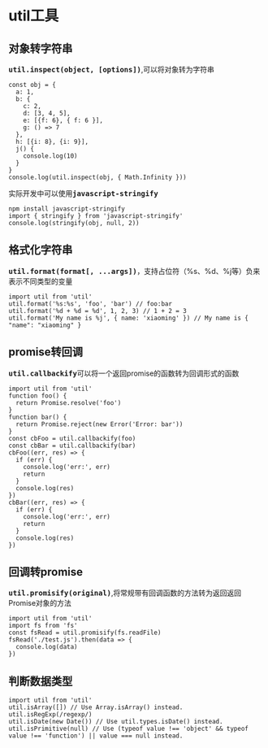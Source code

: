 # util工具

## 对象转字符串
<kbd>**util.inspect(object, [options])**</kbd>,可以将对象转为字符串
```
const obj = {
  a: 1,
  b: {
    c: 2,
    d: [3, 4, 5],
    e: [{f: 6}, { f: 6 }],
    g: () => 7
  },
  h: [{i: 8}, {i: 9}],
  j() {
    console.log(10)
  }
}
console.log(util.inspect(obj, { Math.Infinity }))
```
实际开发中可以使用<kbd>**javascript-stringify**</kbd>
```
npm install javascript-stringify
import { stringify } from 'javascript-stringify'
console.log(stringify(obj, null, 2))
```

## 格式化字符串
<kbd>**util.format(format[, ...args])**</kbd>，支持占位符（%s、%d、%j等）负来表示不同类型的变量
```
import util from 'util'
util.format('%s:%s', 'foo', 'bar') // foo:bar
util.format('%d + %d = %d', 1, 2, 3) // 1 + 2 = 3
util.format('My name is %j', { name: 'xiaoming' }) // My name is { "name": "xiaoming" }
```

## promise转回调
<kbd>**util.callbackify**</kbd>可以将一个返回promise的函数转为回调形式的函数
```
import util from 'util'
function foo() {
  return Promise.resolve('foo')
}
function bar() {
  return Promise.reject(new Error('Error: bar'))
}
const cbFoo = util.callbackify(foo)
const cbBar = util.callbackify(bar)
cbFoo((err, res) => {
  if (err) {
    console.log('err:', err)
    return
  }
  console.log(res)
})
cbBar((err, res) => {
  if (err) {
    console.log('err:', err)
    return
  }
  console.log(res)
})
```

## 回调转promise
<kbd>**util.promisify(original)**</kbd>,将常规带有回调函数的方法转为返回返回Promise对象的方法
```
import util from 'util'
import fs from 'fs'
const fsRead = util.promisify(fs.readFile)
fsRead('./test.js').then(data => {
  console.log(data)
})
```

## 判断数据类型
```
import util from 'util'
util.isArray([]) // Use Array.isArray() instead.
util.isRegExp(/regexp/)
util.isDate(new Date()) // Use util.types.isDate() instead.
util.isPrimitive(null) // Use (typeof value !== 'object' && typeof value !== 'function') || value === null instead.

```
